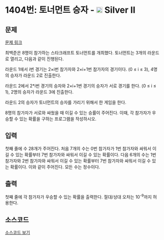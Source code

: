 # 1404번: 토너먼트 승자 - <img src="https://static.solved.ac/tier_small/9.svg" style="height:20px" /> Silver II

<!-- performance -->

<!-- 문제 제출 후 깃허브에 푸시를 했을 때 제출한 코드의 성능이 입력될 공간입니다.-->

<!-- end -->

## 문제

[문제 링크](https://boj.kr/1404)


<p>최백준은 8명이 참가하는 스타크래프트 토너먼트를 개최했다. 토너먼트는 3개의 라운드로 열리고, 다음과 같이 진행된다.</p>

<p>라운드 1에서 i번 경기는 2×i번 참가자와 2×i+1번 참가자의 경기이다. (0 ≤ i ≤ 3), 4명의 승자가 라운드 2로 진출한다.</p>

<p>라운드 2에서 2*i번 경기의 승자와 2×i+1번 경기의 승자가 서로 경기를 한다. (0 ≤ i ≤ 1), 2명의 승자가 라운드 3에 진출한다.</p>

<p>라운드 2의 승자가 토너먼트의 승자를 가리기 위해서 한 게임을 한다.</p>

<p>8명의 참가자가 서로와 싸웠을 때 이길 수 있는 승률이 주어진다. 이때, 각 참가자가 우승할 수 있는 확률을 구하는 프로그램을 작성하시오.</p>



## 입력


<p>첫째 줄에 수 28개가 주어진다. 처음 7개의 수는 0번 참가자가 1번 참가자와 싸워서 이길 수 있는 확률부터 7번 참가자와 싸워서 이길 수 있는 확률이다. 다음 6개의 수는 1번 참가자와 2번 참가자와 싸워서 이길 수 있는 확률부터 7번 참가자와 싸워서 이길 수 있는 확률이다. 이와 같이 주어진다. 모든 수는 정수이다.</p>



## 출력


<p>첫째 줄에 각 참가자가 우승할 수 있는 확률을 출력한다. 절대/상대 오차는 10<sup>-9</sup>까지 허용한다.</p>



## 소스코드

[소스코드 보기](토너먼트%20승자.py)